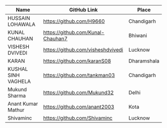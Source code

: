 
| Name               | GitHub Link                     | Place
| ------------------ | ------------------------------- |-------------
| HUSSAIN LOHAWALA   | https://github.com/H9660        | Chandigarh
| KUNAL CHAUHAN      | https://github.com/Kunal-Chauhan7 | Bhiwani
| VISHESH DVIVEDI    | https://github.com/visheshdvivedi | Lucknow
| KARAN |             https://github.com/karanS08 | Dharamshala
| KUSHAL SINH VAGHELA | https://github.com/tankman03 | Chandigarh
| Mukund Sharma      |https://github.com/Mukund32 | Delhi
| Anant Kumar Mathur |https://github.com/anant2003 | Kota
|Shivaminc         | https://github.com/Shivaminc | Lucknow
